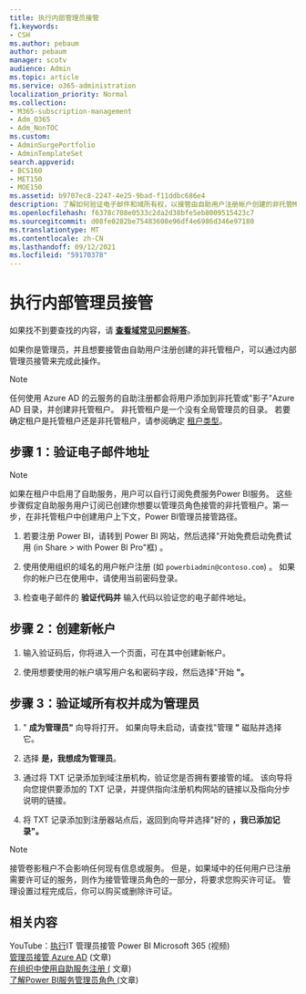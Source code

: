 ```yaml
---
title: 执行内部管理员接管
f1.keywords:
- CSH
ms.author: pebaum
author: pebaum
manager: scotv
audience: Admin
ms.topic: article
ms.service: o365-administration
localization_priority: Normal
ms.collection:
- M365-subscription-management
- Adm_O365
- Adm_NonTOC
ms.custom:
- AdminSurgePortfolio
- AdminTemplateSet
search.appverid:
- BCS160
- MET150
- MOE150
ms.assetid: b9707ec8-2247-4e25-9bad-f11ddbc686e4
description: 了解如何验证电子邮件和域所有权，以接管由自助用户注册帐户创建的非托管Microsoft 365。
ms.openlocfilehash: f6378c708e0533c2da2d38bfe5eb8009515423c7
ms.sourcegitcommit: d08fe0282be75483608e96df4e6986d346e97180
ms.translationtype: MT
ms.contentlocale: zh-CN
ms.lasthandoff: 09/12/2021
ms.locfileid: "59170378"
---
```

# <a name="perform-an-internal-admin-takeover"></a>执行内部管理员接管

 如果找不到要查找的内容，请 **[查看域常见问题解答](../setup/domains-faq.yml)**。 

如果你是管理员，并且想要接管由自助用户注册创建的非托管租户，可以通过内部管理员接管来完成此操作。

> [!NOTE]
> 任何使用 Azure AD 的云服务的自助注册都会将用户添加到非托管或"影子"Azure AD 目录，并创建非托管租户。 非托管租户是一个没有全局管理员的目录。 若要确定租户是托管租户还是非托管租户，请参阅确定 [租户类型](/power-platform/admin/powerapps-gdpr-dsr-guide-systemlogs#determining-tenant-type)。 
  
## <a name="step-1-verify-your-email-address"></a>步骤 1：验证电子邮件地址

> [!NOTE]
> 如果在租户中启用了自助服务，用户可以自行订阅免费服务Power BI服务。 这些步骤假定自助服务用户订阅已创建你想要以管理员角色接管的非托管租户。第一步，在非托管租户中创建用户上下文，Power BI管理员接管路径。

1. 若要注册 Power BI，请转到 Power BI 网站，然后选择[](https://powerbi.com)"开始免费启动免费试用 (in Share  >   with Power BI Pro"框) 。 

2. 使用使用组织的域名的用户帐户注册 (如 `powerbiadmin@contoso.com`) 。 如果你的帐户已在使用中，请使用当前密码登录。

3. 检查电子邮件的 **验证代码并** 输入代码以验证您的电子邮件地址。
    
## <a name="step-2-create-a-new-account"></a>步骤 2：创建新帐户

1. 输入验证码后，你将进入一个页面，可在其中创建新帐户。 
    
2. 使用想要使用的帐户填写用户名和密码字段，然后选择"开始 **"。** 
    
## <a name="step-3-verify-domain-ownership-and-become-the-admin"></a>步骤 3：验证域所有权并成为管理员

1. " **成为管理员"** 向导将打开。 如果向导未启动，请查找"管理 **"** 磁贴并选择它。 

2. 选择 **是，我想成为管理员**。

3. 通过将 TXT 记录添加到域注册机构，验证您是否拥有要接管的域。 该向导将向您提供要添加的 TXT 记录，并提供指向注册机构网站的链接以及指向分步说明的链接。
    
4. 将 TXT 记录添加到注册器站点后，返回到向导并选择"好的 **，我已添加记录"。**
    
> [!NOTE]
> 接管卷影租户不会影响任何现有信息或服务。 但是，如果域中的任何用户已注册需要许可证的服务，则作为接管管理员角色的一部分，将要求您购买许可证。 管理设置过程完成后，你可以购买或删除许可证。
  
## <a name="related-content"></a>相关内容

YouTube：[执行](https://www.youtube.com/watch?v=xt5EsrQBZZk)IT 管理员接管 Power BI Microsoft 365 (视频) \
[管理员接管 Azure AD](/azure/active-directory/users-groups-roles/domains-admin-takeover) (文章) \
[在组织中使用自助服务注册 (](self-service-sign-up.md) 文章) \
[了解Power BI服务管理员角色 (](/power-bi/service-admin-role)文章) 